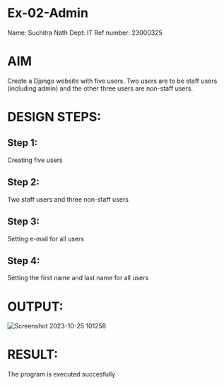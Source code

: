 # Ex-02-Admin
Name: Suchitra Nath
Dept: IT
Ref number: 23000325
# AIM
Create a Django website with five users. Two users are to be staff users (including admin) and the other three users are non-staff users.

# DESIGN STEPS:

## Step 1:
Creating five users

## Step 2:
Two staff users and three non-staff users

## Step 3:
Setting e-mail for all users

## Step 4:

Setting the first name and last name for all users

# OUTPUT:




![Screenshot 2023-10-25 101258](https://github.com/suchitranath/ODD2023-WT-Ex-02-Admin/assets/145742631/ad2dd10b-7e75-45ce-a879-5c7364ea3f24)

# RESULT:

The program is executed succesfully
